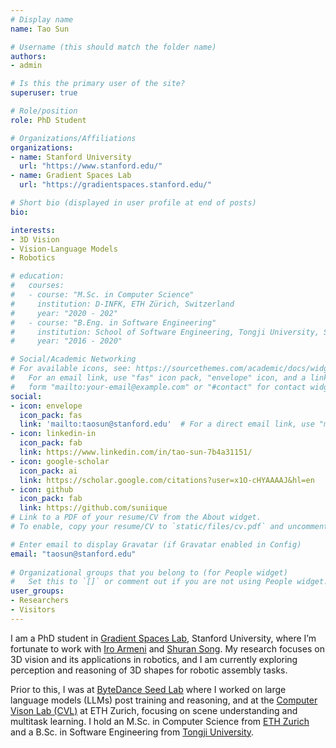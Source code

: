 ```yaml
---
# Display name
name: Tao Sun

# Username (this should match the folder name)
authors:
- admin

# Is this the primary user of the site?
superuser: true

# Role/position
role: PhD Student

# Organizations/Affiliations
organizations:
- name: Stanford University
  url: "https://www.stanford.edu/"
- name: Gradient Spaces Lab
  url: "https://gradientspaces.stanford.edu/"

# Short bio (displayed in user profile at end of posts)
bio: 

interests:
- 3D Vision
- Vision-Language Models
- Robotics

# education:
#   courses:
#   - course: "M.Sc. in Computer Science"
#     institution: D-INFK, ETH Zürich, Switzerland
#     year: "2020 - 202"
#   - course: "B.Eng. in Software Engineering"
#     institution: School of Software Engineering, Tongji University, Shanghai
#     year: "2016 - 2020"

# Social/Academic Networking
# For available icons, see: https://sourcethemes.com/academic/docs/widgets/#icons
#   For an email link, use "fas" icon pack, "envelope" icon, and a link in the
#   form "mailto:your-email@example.com" or "#contact" for contact widget.
social:
- icon: envelope
  icon_pack: fas
  link: 'mailto:taosun@stanford.edu'  # For a direct email link, use "mailto:test@example.org".
- icon: linkedin-in
  icon_pack: fab
  link: https://www.linkedin.com/in/tao-sun-7b4a31151/
- icon: google-scholar
  icon_pack: ai
  link: https://scholar.google.com/citations?user=x1O-cHYAAAAJ&hl=en
- icon: github
  icon_pack: fab
  link: https://github.com/suniique
# Link to a PDF of your resume/CV from the About widget.
# To enable, copy your resume/CV to `static/files/cv.pdf` and uncomment the lines below.  

# Enter email to display Gravatar (if Gravatar enabled in Config)
email: "taosun@stanford.edu"
  
# Organizational groups that you belong to (for People widget)
#   Set this to `[]` or comment out if you are not using People widget.  
user_groups:
- Researchers
- Visitors
---
```


I am a PhD student in [Gradient Spaces Lab](https://gradientspaces.stanford.edu/), Stanford University, where I’m fortunate to work with [Iro Armeni](https://ir0.github.io/) and [Shuran Song](https://shurans.github.io/). My research focuses on 3D vision and its applications in robotics, and I am currently exploring perception and reasoning of 3D shapes for robotic assembly tasks.

Prior to this, I was at [ByteDance Seed Lab](https://seed.bytedance.com/en/) where I worked on large language models (LLMs) post training and reasoning, and at the [Computer Vison Lab (CVL)](https://vision.ee.ethz.ch/) at ETH Zurich, focusing on scene understanding and multitask learning. I hold an M.Sc. in Computer Science from [ETH Zurich](https://inf.ethz.ch/) and a B.Sc. in Software Engineering from [Tongji University](https://www.tongji.edu.cn).

<!-- He has been closely working with [Prof. Yin Wang](http://web.eecs.umich.edu/~yinw/) of the [Deep Learning Lab](https://see.tongji.edu.cn/info/1153/6621.htm) of Tongji University for nearly two years, and with Research Scientist [Dr. Saikat Basu](http://www.csc.lsu.edu/~saikat/) and [Dr. Guan Pang](https://research.fb.com/people/pang-guan/) of [Facebook Research](https://research.fb.com/) for nine months on the research of Computer Vision. He has published 3 papers as the first author, including CVPR 2019, CVPRW 2018, ACM SIGSPATIAL Workshop 2018.  -->

<!-- Currently, he is working on semi-supervised learning of image segmentation, and structure-aware image recognition. His research interests mainly lie in the fields of the intersection of Deep Learning and Computer Vision. For more information, please see the [CV (PDF)](files/CV_suntao.pdf). -->

